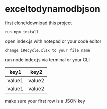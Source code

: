 # exceltodynamodbjson

first clone/download this project
```
run npm install
```

open index.js with notepad or your code editor
```
change iRecycle.xlsx to your file name
```
run node index.js via terminal or your CLI

| key1  | key2 |
| ------------- | ------------- |
| value1  | value2  |
| value1  | value2  |

make sure your first row is a JSON key
